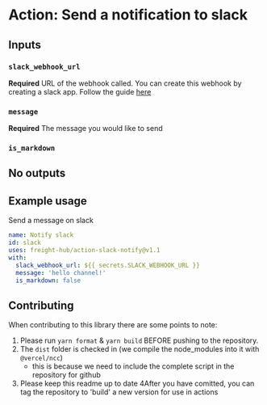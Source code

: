 # Action: Send a notification to slack


## Inputs

### `slack_webhook_url`

**Required** URL of the webhook called. You can create this webhook by creating a slack app. Follow the guide [here](https://slack.com/help/articles/115005265063-Incoming-webhooks-for-Slack)

### `message`

**Required** The message you would like to send

### `is_markdown`



## No outputs

## Example usage

Send a message on slack

```yaml
name: Notify slack
id: slack
uses: freight-hub/action-slack-notify@v1.1
with:
  slack_webhook_url: ${{ secrets.SLACK_WEBHOOK_URL }}
  message: 'hello channel!'
  is_markdown: false
```

## Contributing

When contributing to this library there are some points to note:

1. Please run `yarn format` & `yarn build` BEFORE pushing to the repository.
2. The `dist` folder is checked in (we compile the node_modules into it with `@vercel/ncc`)
   - this is because we need to include the complete script in the repository for github
3. Please keep this readme up to date
4After you have comitted, you can tag the repository to 'build' a new version for use in actions